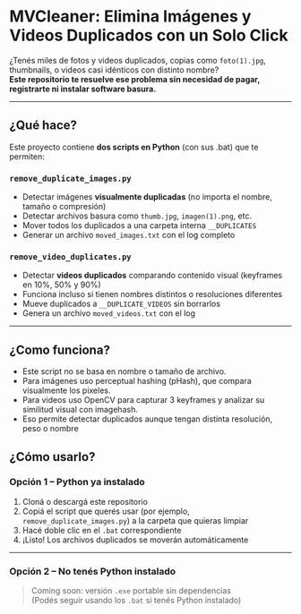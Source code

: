 # MVCleaner: Elimina Imágenes y Videos Duplicados con un Solo Click

¿Tenés miles de fotos y videos duplicados, copias como `foto(1).jpg`, thumbnails, o videos casi idénticos con distinto nombre?  
**Este repositorio te resuelve ese problema sin necesidad de pagar, registrarte ni instalar software basura.**

---

## ¿Qué hace?

Este proyecto contiene **dos scripts en Python** (con sus .bat) que te permiten:

### `remove_duplicate_images.py`
- Detectar imágenes **visualmente duplicadas** (no importa el nombre, tamaño o compresión)
- Detectar archivos basura como `thumb.jpg`, `imagen(1).png`, etc.
- Mover todos los duplicados a una carpeta interna `__DUPLICATES`
- Generar un archivo `moved_images.txt` con el log completo

### `remove_video_duplicates.py`
- Detectar **videos duplicados** comparando contenido visual (keyframes en 10%, 50% y 90%)
- Funciona incluso si tienen nombres distintos o resoluciones diferentes
- Mueve duplicados a `__DUPLICATE_VIDEOS` sin borrarlos
- Genera un archivo `moved_videos.txt` con el log

---

## ¿Como funciona?

* Este script no se basa en nombre o tamaño de archivo.
* Para imágenes uso perceptual hashing (pHash), que compara visualmente los pixeles.
* Para videos uso OpenCV para capturar 3 keyframes y analizar su similitud visual con imagehash.
* Eso permite detectar duplicados aunque tengan distinta resolución, peso o nombre

## ¿Cómo usarlo?

### Opción 1 – Python ya instalado

1. Cloná o descargá este repositorio
2. Copiá el script que querés usar (por ejemplo, `remove_duplicate_images.py`) a la carpeta que quieras limpiar
3. Hacé doble clic en el `.bat` correspondiente  
4. ¡Listo! Los archivos duplicados se moverán automáticamente

---

### Opción 2 – No tenés Python instalado

> Coming soon: versión `.exe` portable sin dependencias  
> (Podés seguir usando los `.bat` si tenés Python instalado)

